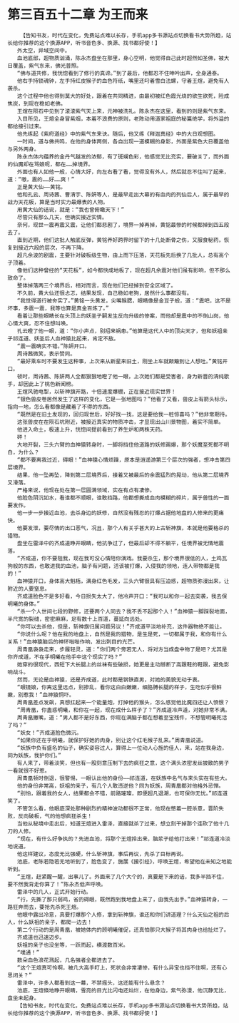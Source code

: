# 第三百五十二章 为王而来
        【告知书友，时代在变化，免费站点难以长存，手机app多书源站点切换看书大势所趋，站长给你推荐的这个换源APP，听书音色多、换源、找书都好使！】
       外太空，异域空间中。
       血池底部，超物质汹涌，陈永杰盘坐在那里，身心空明，他觉得自己此时超然如圣佛，被大日覆盖，紫气东来，佛光普照。
       “佛与道共修，我恍惚看到了修行的真谛。”到了最后，他都忍不住呻吟出声，全身通泰。
       他右手持锁魂钟，左手持红皮猴子的血色符纸，嘴里还叼着雪白法螺，守着王煊，避免有人袭杀。
       这个过程中他也得到莫大的好处，跟着在共同精进，由最初被红色霞光烧的欲生欲死，险成焦炭，到现在稳如老佛。
       王煊在陨石中见到了滚滚紫气天上来，元神被洗礼。陈永杰在这里，看到的则是紫气东来。
       入目所见，王煊全身冒紫烟，本着不浪费的原则，老陈动用道家祖庭的秘篇绝学，将外溢的都给接引过来。
       他先练起《紫府道经》中的紫气东来诀。随后，他又练《释迦真经》中的大日观想图。
       一时间，道与佛共鸣，在他的身体两侧，各自出现一道模糊的身影，外面是紫色大日覆盖他与另外两身。
       陈永杰体内蕴养的金丹气越发的浓郁，有了斑斓色彩，他感觉无比充实，要破关了，而外面的仙魔却在骂娘呢，都在……掉境界。
       外面也有人如他一般，心情大好，向左右看了看，觉得没有外人，然后就忍不住叫了起来，道：“嗷，震的……好……爽！”
       正是黄大仙——黄铭。
       他和孔云、周诗茜、曹清宇、陈妍等人，是最早走出大幕的有血肉的列仙后人，属于最早的战力天花板，算是当时实力最爆表的人物。
       用黄大仙的话说，就是：“我也曾俯瞰天下！”
       尽管只有那么几天，但确实接近实情。
       奈何，现世一震再震又震，让他们都悲剧了，境界一掉再掉，黄铭最惨的时候都掉到四五段去了。
       直到近期，他们这批人触底反弹，黄铭养好跨界时留下的十几处断骨之伤，又服食秘药，恢复到接近六段的层次，不再下降。
       超凡余波的剧震，主要针对破板级生物，由上而下压落，天花板先后换了几批人，总有高个子顶着。
       像他们这种曾经的“天花板”，如今都快成地板了，现在超凡余震对他们虽有影响，但不那么致命了。
       整体掉落两三个境界后，相对而言，现在他们已经掉到安全区域了。
       不久前，黄大仙还很忐忑，结果发现，自己稳如老狗，居然什么事都没有。
       “我觉得道行被夯实了。”黄铭一头黄发，尖嘴猴腮，眼睛像是金豆子般，道：“震吧，这不是坏事，多震一震，我等也算是真金百炼了。”
       看着让那些眼睛长在头顶上的妖圣子嗣发生反向升级的惨案，而他却是震中的不倒山岗，他心情大爽，忍不住想叫唤。
       孔云瞪了他一眼，道：“你小声点，别招来祸患。”他算是这代人中的顶尖天才，但和妖祖亲子祁连道、妖圣后人血神猿比起来，肯定不敌。
       “震一震确实不错。”陈妍开口。
       周诗茜微笑，表示赞同。
       “最好乘车时不要发生这种事，上次来从新星来旧土，刚坐上车就颠簸到让人想吐。”黄铭开口。
       顿时，周诗茜、陈妍两人全都狠狠地瞪了他一眼，上次她们都是受害者，身为新晋的清纯歌手，却因此上了桃色新闻榜。
       王煊风驰电掣，以斩神旗开路，十倍速度爆棚，正在接近现实世界！
       “银色兽皮卷居然发生了这样的变化，它是一张地图吗？”他看了又看，兽皮上有箭头标示，指向一地，怎么看都像是藏着了不得的东西。
       “既然是在旧土发现的，回归现世后，好好找一找，这是要给我一桩惊喜吗？”他非常期待。
       这张兽皮在在陨石坑附近，被接近真实的物质冲击，才显现出山川景物图，着实不简单。
       他进入命土，极速上升，恍惚间提前看到了养生炉和两株天药。
       砰！
       大地开裂，三头六臂的血神猿转身时，一脚将挡住他道路的妖修踢爆，那个妖魔至死都不明白，为什么？
       “都不要离我过近，碍眼！”血神猿心情烦躁，原本是逍遥游第三个层次的强者，想冲击第四层境界。
       结果，他一坠再坠，降到第二层境界后，接着又被最后的余震猛烈的晃动，他从第二层境界又滑落。
       严格来说，他现在处在第一层圆满领域，实在有点有凄惨。
       他脸色阴沉如水，看谁都不顺眼，谁敢挡路，他都想撕成血肉模糊的碎片，属于兽性的一面要发作。
       他一步一步接近血池，去杀身边的妖修，自然没有残忍的打爆占据他地盘的人修来的更痛快。
       他要发泄，要尽情的出口恶气，况且，那个人有关乎甚大的上古斩神旗，本就是他要格杀的猎物。
       盘坐在雷泽中的齐成道睁开眼睛，他抗争过了，但最后却不得不躺平，任境界被无情地震落。
       “齐成道，你不要阻我，现在我可没心情陪你演戏。我要杀生，那个境界很低的人，土鸡瓦狗般的东西，也敢进我的血池，脑子有问题，活该被打爆，入侵我的领地，连人带物都是我的！”
       血神猿开口，身体高大魁梧，满身红色毛发，三头六臂很具有压迫感，超物质弥漫出来，让附近的人要窒息。
       齐成道脸色不是多好看，今日损失太大了，他冷声开口：“我可以和你一起去突袭，我去保明曦的身体。”
       “杀一个人世间七段的野修，还要两个人同去？我不丢不起那个人！”血神猿一脚踩裂地面，半尺宽的裂缝，密密麻麻，足有数十上百道，蔓延向远处。
       “你可以去杀他，但是，斩神旗归属问题另议！”齐成道平淡地补充，这件器物绝不能让。
       “你说什么呢？他在我的地盘上，自然是我的猎物，是生是死，一切都属于我，和你有什么关系！”血神猿脑后的神环嗡嗡作响，发出刺目的光芒。
       周青凰袅袅走来，步履轻灵，道：“你们两个旁若无人，将对方当成盘中物了是吧？尤其是你齐成道，不在乎明曦在他手中这个现实了吗？”
       她穿的很现代，西短下大长腿上的丝袜有些破损，她更是主动掰断了高跟鞋的鞋跟，避免影响战斗。
       然而，无论是血神猿，还是齐成道，此时都是钢铁直男，对她的美貌无动于衷。
       “眼镜娘，你离这里远点，别掺乱，看你这白白嫩嫩，细胳膊长腿的样子，生吃似乎很鲜嫩，别惹我！”血神猿恫吓。
       周青凰差点发飙，真想扛起来一个能量炮，打掉他的猴头，怎么感觉他比魔四还让人愤恨？
       “周青凰，你蛊惑明曦，和你在一起，现在成什么样子了？”齐成道冷声道，对她非常不满。
       周青凰撇嘴，道：“男人都不是好东西，你现在满脑子都在想着至宝残件，不想管明曦死活了吗？”
       “妖女！”齐成道脸色微沉。
       “如果你还在乎明曦，就保护好她的肉身，别让这个红毛猴子乱来。”周青凰说道。
       “妖族中负有盛名的仙子，确实姿容过人，算得上一位动人心旌的佳人，来，站在我身边，同为妖族，我护你们。”
       有人来了，带着淡笑，但也有一股刻意压制下去的疯狂之意，这个满头浓密发丝披散的男子一看就很不好惹。
       周青凰顿时倒退，很警惕，一眼认出他的身份——祁连道，在妖族中名气与来头实在有些大。
       他的身份非常高，妖祖的亲子，有几个人敢违逆他？同为妖族，周青凰都对他格外忌惮。
       “别怕，跟着我的女人，结果都会不错，前路璀璨，即便超凡退潮，也可保你无忧。”祁连道笑了。
       不管怎么看，他眼底深处那种剧烈的精神波动都很不正常，他现在憋着一腔杀意，晋阶失败，反向破板，气的他想疯狂杀生！
       当他从秘境中走出后，知道王煊进入雷泽，直接就杀了过来，想立刻干掉那个连砍了他十几刀的人修。
       “现在，有什么好争执的？先进血池，将那个王煊拎出来，脑浆子给他打出来！”祁连道冷淡地说道。
       他这样建议，态度无比强硬，什么斩神旗，事后再议，先杀了目标再说。
       池底，老陈若隐若无地听到了，脸色变了，施展《接引经》，呼唤王煊，希望他在未知之地能听到。
       “王煊，赶紧醒一醒，出事儿了。外面来了几个大个的，真要是下来的话，我多半挡不住，要不然我背走你算了！”陈永杰低声呼唤。
       雷泽中的几人，正式开始行动。
       “行，先撕了那只弱鸡，省的碍眼，既然跑到我地盘上来了，由我先出手。”血神猿转身，一路狂奔而去，要抢先杀死王煊。
       他眼中露出冷意，真要打爆那个人修，拿到斩神旗，谁还和你们讲道理？什么天仙之祖的后人，什么妖祖的亲子，都爬一边去！
       第二个行动的是周青凰，被她体内的顾明曦催促，还真怕那只大猴子将其肉身也给扯烂了。
       齐成道也迅速迈步。
       妖祖的亲子也没坐等，一跃而起，横渡数百米。
       “噗通！”
       数朵血色浪花溅起，几名强者全都进去了。
       “这个王煊真可怜啊，被几大高手盯上，死状会非常凄惨，有什么异宝也挡不住啊，还有心思闭关？”
       雷泽中，许多人都看到这一幕，不禁摇头，这还能有什么悬念？
       池底，王煊倏地睁开眼睛，雪亮的目光比闪电还灿烂，在他身边，紫气弥漫，他沉静无比，盘坐未起身。
       【告知书友，时代在变化，免费站点难以长存，手机app多书源站点切换看书大势所趋，站长给你推荐的这个换源APP，听书音色多、换源、找书都好使！】